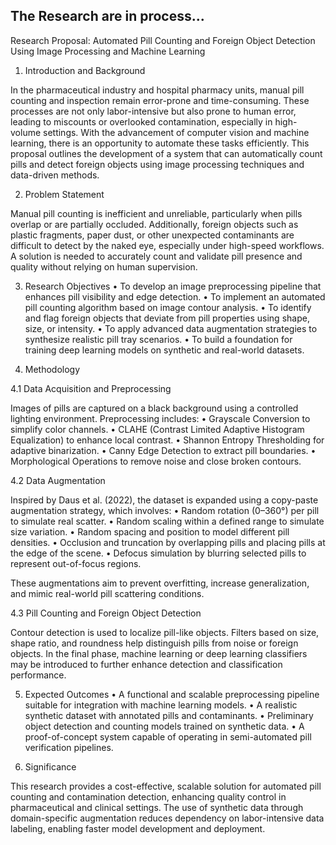 ## The Research are in process...

Research Proposal: Automated Pill Counting and Foreign Object Detection Using Image Processing and Machine Learning

1. Introduction and Background

In the pharmaceutical industry and hospital pharmacy units, manual pill counting and inspection remain error-prone and time-consuming. These processes are not only labor-intensive but also prone to human error, leading to miscounts or overlooked contamination, especially in high-volume settings. With the advancement of computer vision and machine learning, there is an opportunity to automate these tasks efficiently. This proposal outlines the development of a system that can automatically count pills and detect foreign objects using image processing techniques and data-driven methods.

2. Problem Statement

Manual pill counting is inefficient and unreliable, particularly when pills overlap or are partially occluded. Additionally, foreign objects such as plastic fragments, paper dust, or other unexpected contaminants are difficult to detect by the naked eye, especially under high-speed workflows. A solution is needed to accurately count and validate pill presence and quality without relying on human supervision.

3. Research Objectives
	•	To develop an image preprocessing pipeline that enhances pill visibility and edge detection.
	•	To implement an automated pill counting algorithm based on image contour analysis.
	•	To identify and flag foreign objects that deviate from pill properties using shape, size, or intensity.
	•	To apply advanced data augmentation strategies to synthesize realistic pill tray scenarios.
	•	To build a foundation for training deep learning models on synthetic and real-world datasets.

4. Methodology

4.1 Data Acquisition and Preprocessing

Images of pills are captured on a black background using a controlled lighting environment. Preprocessing includes:
	•	Grayscale Conversion to simplify color channels.
	•	CLAHE (Contrast Limited Adaptive Histogram Equalization) to enhance local contrast.
	•	Shannon Entropy Thresholding for adaptive binarization.
	•	Canny Edge Detection to extract pill boundaries.
	•	Morphological Operations to remove noise and close broken contours.

4.2 Data Augmentation

Inspired by Daus et al. (2022), the dataset is expanded using a copy-paste augmentation strategy, which involves:
	•	Random rotation (0–360°) per pill to simulate real scatter.
	•	Random scaling within a defined range to simulate size variation.
	•	Random spacing and position to model different pill densities.
	•	Occlusion and truncation by overlapping pills and placing pills at the edge of the scene.
	•	Defocus simulation by blurring selected pills to represent out-of-focus regions.

These augmentations aim to prevent overfitting, increase generalization, and mimic real-world pill scattering conditions.

4.3 Pill Counting and Foreign Object Detection

Contour detection is used to localize pill-like objects. Filters based on size, shape ratio, and roundness help distinguish pills from noise or foreign objects. In the final phase, machine learning or deep learning classifiers may be introduced to further enhance detection and classification performance.

5. Expected Outcomes
	•	A functional and scalable preprocessing pipeline suitable for integration with machine learning models.
	•	A realistic synthetic dataset with annotated pills and contaminants.
	•	Preliminary object detection and counting models trained on synthetic data.
	•	A proof-of-concept system capable of operating in semi-automated pill verification pipelines.

6. Significance

This research provides a cost-effective, scalable solution for automated pill counting and contamination detection, enhancing quality control in pharmaceutical and clinical settings. The use of synthetic data through domain-specific augmentation reduces dependency on labor-intensive data labeling, enabling faster model development and deployment.

